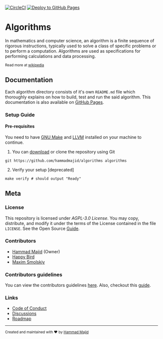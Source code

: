 [![CircleCI](https://dl.circleci.com/status-badge/img/gh/hammadmajid/algorithms/tree/master.svg?style=svg)](https://dl.circleci.com/status-badge/redirect/gh/hammadmajid/algorithms/tree/master) [![Deploy to GitHub Pages](https://github.com/hammadmajid/greedy-algorithm/actions/workflows/jekyll-gh-pages.yml/badge.svg)](https://github.com/hammadmajid/greedy-algorithm/actions/workflows/jekyll-gh-pages.yml)

# Algorithms

In mathematics and computer science, an algorithm is a finite sequence of rigorous instructions, typically used to solve a class of specific problems or to perform a computation. Algorithms are used as specifications for performing calculations and data processing.

<sub>Read more at [wikipedia](https://en.wikipedia.org/wiki/Algorithm)</sub>

## Documentation

Each algorithm directory consists of it's own `README.md` file which thoroughly explains on how to build, test and run the said algorithm. This documentation is also available on [GitHub Pages][pages].

### Setup Guide

#### Pre-requisites

You need to have [GNU Make](https://www.gnu.org/software/make/) and [LLVM](https://releases.llvm.org/download.html) installed on your machine to continue.

1. You can [download](pages) or clone the repository using Git

```shell
git https://github.com/hammadmajid/algorithms algorithms
```

2. Verify your setup [deprecated]

```shell
make verify # should output "Ready"
```

## Meta

### License

This repository is licensed under *AGPL-3.0 License*. You may copy, distribute, and modify it under the terms of the License contained in the file `LICENSE`. See the Open Source [Guide](https://opensource.guide/).

### Contributors

- [Hammad Majid](https://github.com/hammadmajid) (Owner)
- [Happy Bird](https://github.com/HappyBirdisAXE)
- [Maxim Smolskiy](https://github.com/MaximSmolskiy)

### Contributors guidelines

You can view the contributors guidelines [here](./CONTRIBUTING.md). Also, checkout this [guide](https://opensource.guide/how-to-contribute/).

### Links

- [Code of Conduct](./CODE_OF_CONDUCT.md)
- [Discussions](https://github.com/hammadmajid/greedy-algorithm/discussions)
- [Roadmap](https://github.com/users/hammadmajid/projects/8)

---
<sub>Created and maintained with ❤ by [Hammad Majid][author]</sub>

[pages]: https://hammadmajid.github.io/algorithms/
[author]: https://github.com/hammadmajid

